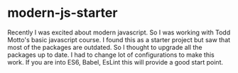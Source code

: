 # modern-js-starter
Recently I was excited about modern javascript. So I was working with Todd Motto's basic javascript course. 
I found this as a starter project but saw that most of the packages are outdated.
So I thought to upgrade all the packages up to date.
I had to change lot of configurations to make this work.
If you are into ES6, Babel, EsLint this will provide a good start point.
